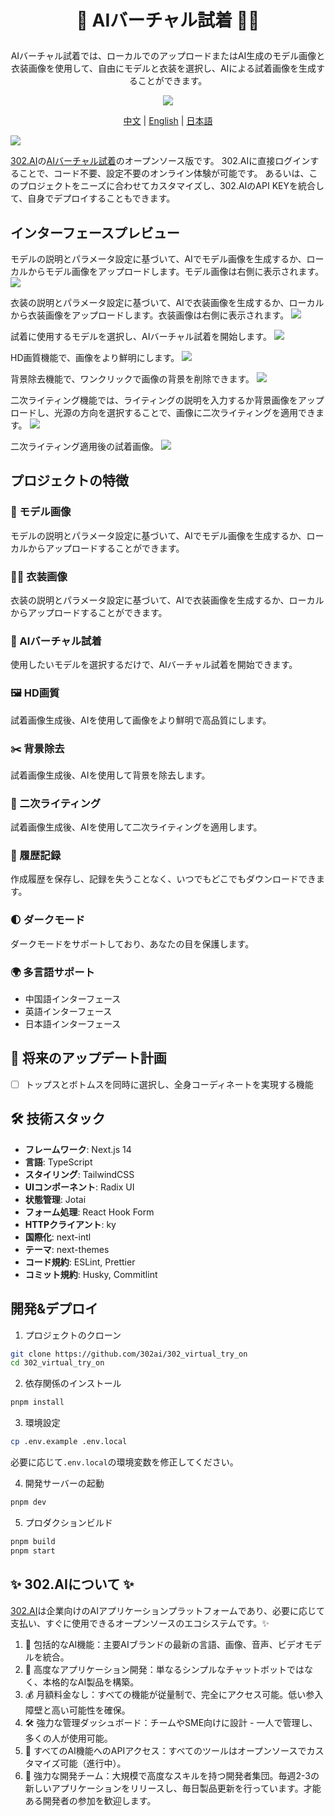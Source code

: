 # <p align="center"> 👗 AIバーチャル試着 🚀✨</p>

<p align="center">AIバーチャル試着では、ローカルでのアップロードまたはAI生成のモデル画像と衣装画像を使用して、自由にモデルと衣装を選択し、AIによる試着画像を生成することができます。</p>

<p align="center"><a href="https://302.ai/ja/tools/tryon/" target="blank"><img src="https://file.302.ai/gpt/imgs/github/20250102/72a57c4263944b73bf521830878ae39a.png" /></a></p >

<p align="center"><a href="README_zh.md">中文</a> | <a href="README.md">English</a> | <a href="README_ja.md">日本語</a></p>


![](docs/302_AI_Virtual_Try_On_jp.png)

[302.AI](https://302.ai/ja/)の[AIバーチャル試着](https://302.ai/ja/tools/tryon/)のオープンソース版です。
302.AIに直接ログインすることで、コード不要、設定不要のオンライン体験が可能です。
あるいは、このプロジェクトをニーズに合わせてカスタマイズし、302.AIのAPI KEYを統合して、自身でデプロイすることもできます。

## インターフェースプレビュー
モデルの説明とパラメータ設定に基づいて、AIでモデル画像を生成するか、ローカルからモデル画像をアップロードします。モデル画像は右側に表示されます。
![](docs/302_AI_Virtual_Try_On_jp_screenshot_01.png)       

衣装の説明とパラメータ設定に基づいて、AIで衣装画像を生成するか、ローカルから衣装画像をアップロードします。衣装画像は右側に表示されます。
![](docs/302_AI_Virtual_Try_On_jp_screenshot_02.png)        

試着に使用するモデルを選択し、AIバーチャル試着を開始します。
![](docs/302_AI_Virtual_Try_On_jp_screenshot_03.png)      

HD画質機能で、画像をより鮮明にします。
![](docs/302_AI_Virtual_Try_On_screenshot_04.jpg)        

背景除去機能で、ワンクリックで画像の背景を削除できます。
![](docs/302_AI_Virtual_Try_On_screenshot_05.jpg)    

二次ライティング機能では、ライティングの説明を入力するか背景画像をアップロードし、光源の方向を選択することで、画像に二次ライティングを適用できます。
![](docs/302_AI_Virtual_Try_On_screenshot_06.png)     

二次ライティング適用後の試着画像。
![](docs/302_AI_Virtual_Try_On_screenshot_07.jpg) 


## プロジェクトの特徴
### 👚 モデル画像
モデルの説明とパラメータ設定に基づいて、AIでモデル画像を生成するか、ローカルからアップロードすることができます。
### 🙎‍♂️ 衣装画像
衣装の説明とパラメータ設定に基づいて、AIで衣装画像を生成するか、ローカルからアップロードすることができます。
### 🧚 AIバーチャル試着
使用したいモデルを選択するだけで、AIバーチャル試着を開始できます。
### 🖼️ HD画質
試着画像生成後、AIを使用して画像をより鮮明で高品質にします。
### ✂️ 背景除去
試着画像生成後、AIを使用して背景を除去します。
### 🔦 二次ライティング
試着画像生成後、AIを使用して二次ライティングを適用します。
### 📜 履歴記録
作成履歴を保存し、記録を失うことなく、いつでもどこでもダウンロードできます。
### 🌓 ダークモード
ダークモードをサポートしており、あなたの目を保護します。
### 🌍 多言語サポート
- 中国語インターフェース
- 英語インターフェース
- 日本語インターフェース


## 🚩 将来のアップデート計画
- [ ] トップスとボトムスを同時に選択し、全身コーディネートを実現する機能


## 🛠️ 技術スタック

- **フレームワーク**: Next.js 14
- **言語**: TypeScript
- **スタイリング**: TailwindCSS
- **UIコンポーネント**: Radix UI
- **状態管理**: Jotai
- **フォーム処理**: React Hook Form
- **HTTPクライアント**: ky
- **国際化**: next-intl
- **テーマ**: next-themes
- **コード規約**: ESLint, Prettier
- **コミット規約**: Husky, Commitlint

## 開発&デプロイ
1. プロジェクトのクローン
```bash
git clone https://github.com/302ai/302_virtual_try_on
cd 302_virtual_try_on
```

2. 依存関係のインストール
```bash
pnpm install
```

3. 環境設定
```bash
cp .env.example .env.local
```
必要に応じて`.env.local`の環境変数を修正してください。

4. 開発サーバーの起動
```bash
pnpm dev
```

5. プロダクションビルド
```bash
pnpm build
pnpm start
```


## ✨ 302.AIについて ✨
[302.AI](https://302.ai/ja/)は企業向けのAIアプリケーションプラットフォームであり、必要に応じて支払い、すぐに使用できるオープンソースのエコシステムです。✨
1. 🧠 包括的なAI機能：主要AIブランドの最新の言語、画像、音声、ビデオモデルを統合。
2. 🚀 高度なアプリケーション開発：単なるシンプルなチャットボットではなく、本格的なAI製品を構築。
3. 💰 月額料金なし：すべての機能が従量制で、完全にアクセス可能。低い参入障壁と高い可能性を確保。
4. 🛠 強力な管理ダッシュボード：チームやSME向けに設計 - 一人で管理し、多くの人が使用可能。
5. 🔗 すべてのAI機能へのAPIアクセス：すべてのツールはオープンソースでカスタマイズ可能（進行中）。
6. 💪 強力な開発チーム：大規模で高度なスキルを持つ開発者集団。毎週2-3の新しいアプリケーションをリリースし、毎日製品更新を行っています。才能ある開発者の参加を歓迎します。